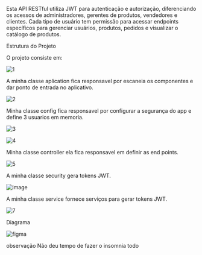 Esta API RESTful utiliza JWT para autenticação e autorização, diferenciando os acessos de administradores, gerentes de produtos, vendedores e clientes. Cada tipo de usuário tem permissão para acessar endpoints específicos para gerenciar usuários, produtos, pedidos e visualizar o catálogo de produtos.

Estrutura do Projeto 

O projeto consiste em:

![1](https://github.com/Lucasilva-tg/Av2_ArquiteturaWeb/assets/101115192/813b7d29-2750-4ae4-bd90-4def0a7c6c3f)

A minha classe aplication fica responsavel por escaneia os componentes e dar ponto de entrada no aplicativo.

![2](https://github.com/Lucasilva-tg/Av2_ArquiteturaWeb/assets/101115192/cc248e43-7202-407b-b6eb-06048acc670f)

Minha classe config fica responsavel por configurar a segurança do app e define 3 usuarios em memoria.

![3](https://github.com/Lucasilva-tg/Av2_ArquiteturaWeb/assets/101115192/ef3d388c-afe0-4e2d-8e93-1b448a573933)

![4](https://github.com/Lucasilva-tg/Av2_ArquiteturaWeb/assets/101115192/47e92163-efd6-4491-9d39-76231866e223)

Minha classe controller ela fica responsavel em definir as end points.

![5](https://github.com/Lucasilva-tg/Av2_ArquiteturaWeb/assets/101115192/1562bac3-2e15-48d9-8db9-2389580093f2)

A minha classe security gera tokens JWT.

![image](https://github.com/Lucasilva-tg/Av2_ArquiteturaWeb/assets/101115192/bf2507f5-7a03-4ac4-a3ff-ba045d59fc89)

A minha classe service fornece serviços para gerar tokens JWT.

![7](https://github.com/Lucasilva-tg/Av2_ArquiteturaWeb/assets/101115192/b0835220-cc5d-4a99-933f-eb1c30ec2007)


Diagrama

![figma](https://github.com/Lucasilva-tg/Av2_ArquiteturaWeb/assets/101115192/e875143e-f8f4-4f2f-ae8a-9c1a2c587dae)



observação
Não deu tempo de fazer o insomnia todo
